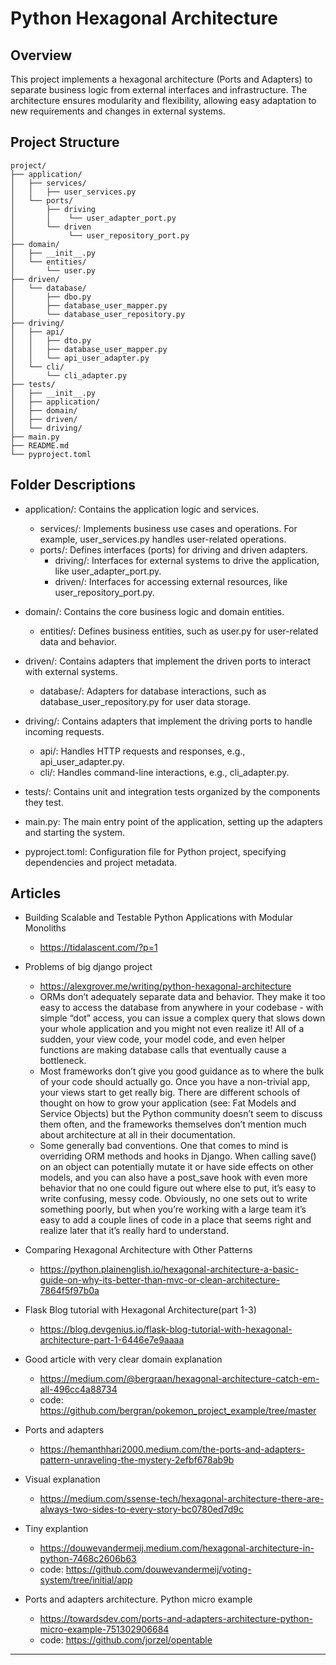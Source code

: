 # Python Hexagonal Architecture

## Overview

This project implements a hexagonal architecture (Ports and Adapters) to separate business logic from external interfaces and infrastructure. The architecture ensures modularity and flexibility, allowing easy adaptation to new requirements and changes in external systems.

## Project Structure

```
project/
├── application/
│   ├── services/
│   │   ├── user_services.py
│   └── ports/
│       ├── driving
│       │    └── user_adapter_port.py
│       └── driven
│            └── user_repository_port.py
├── domain/
│   ├── __init__.py
│   └── entities/
│       └── user.py
├── driven/
│   └── database/
│       ├── dbo.py
│       ├── database_user_mapper.py
│       └── database_user_repository.py
├── driving/
│   ├── api/
│   │   ├── dto.py
│   │   ├── database_user_mapper.py
│   │   └── api_user_adapter.py
│   └── cli/
│       └── cli_adapter.py
├── tests/
│   ├── __init__.py
│   ├── application/
│   ├── domain/
│   ├── driven/
│   └── driving/
├── main.py
├── README.md
└── pyproject.toml

```
## Folder Descriptions

- application/: Contains the application logic and services.
  - services/: Implements business use cases and operations. For example, user_services.py handles user-related operations.
  - ports/: Defines interfaces (ports) for driving and driven adapters.
    - driving/: Interfaces for external systems to drive the application, like user_adapter_port.py.
    - driven/: Interfaces for accessing external resources, like user_repository_port.py.
    
- domain/: Contains the core business logic and domain entities. 
  - entities/: Defines business entities, such as user.py for user-related data and behavior.
  
- driven/: Contains adapters that implement the driven ports to interact with external systems.
  - database/: Adapters for database interactions, such as database_user_repository.py for user data storage.

- driving/: Contains adapters that implement the driving ports to handle incoming requests.
  - api/: Handles HTTP requests and responses, e.g., api_user_adapter.py.
  - cli/: Handles command-line interactions, e.g., cli_adapter.py.
  
- tests/: Contains unit and integration tests organized by the components they test.
- main.py: The main entry point of the application, setting up the adapters and starting the system.
- pyproject.toml: Configuration file for Python project, specifying dependencies and project metadata.

## Articles

- Building Scalable and Testable Python Applications with Modular Monoliths 
  - https://tidalascent.com/?p=1

- Problems of big django project
  - https://alexgrover.me/writing/python-hexagonal-architecture
  - ORMs don’t adequately separate data and behavior. They make it too easy to access the database from anywhere in your codebase - with simple “dot” access, you can issue a complex query that slows down your whole application and you might not even realize it! All of a sudden, your view code, your model code, and even helper functions are making database calls that eventually cause a bottleneck.
  - Most frameworks don’t give you good guidance as to where the bulk of your code should actually go. Once you have a non-trivial app, your views start to get really big. There are different schools of thought on how to grow your application (see: Fat Models and Service Objects) but the Python community doesn’t seem to discuss them often, and the frameworks themselves don’t mention much about architecture at all in their documentation.
  - Some generally bad conventions. One that comes to mind is overriding ORM methods and hooks in Django. When calling save() on an object can potentially mutate it or have side effects on other models, and you can also have a post_save hook with even more behavior that no one could figure out where else to put, it’s easy to write confusing, messy code. Obviously, no one sets out to write something poorly, but when you’re working with a large team it’s easy to add a couple lines of code in a place that seems right and realize later that it’s really hard to understand.

- Comparing Hexagonal Architecture with Other Patterns
  - https://python.plainenglish.io/hexagonal-architecture-a-basic-guide-on-why-its-better-than-mvc-or-clean-architecture-7864f5f97b0a

- Flask Blog tutorial with Hexagonal Architecture(part 1-3)
  - https://blog.devgenius.io/flask-blog-tutorial-with-hexagonal-architecture-part-1-6446e7e9aaaa

- Good article with very clear domain explanation 
  - https://medium.com/@bergraan/hexagonal-architecture-catch-em-all-496cc4a88734
  - code: https://github.com/bergran/pokemon_project_example/tree/master

- Ports and adapters
  - https://hemanthhari2000.medium.com/the-ports-and-adapters-pattern-unraveling-the-mystery-2efbf678ab9b

- Visual explanation 
  - https://medium.com/ssense-tech/hexagonal-architecture-there-are-always-two-sides-to-every-story-bc0780ed7d9c

- Tiny explantion
  - https://douwevandermeij.medium.com/hexagonal-architecture-in-python-7468c2606b63
  - code: https://github.com/douwevandermeij/voting-system/tree/initial/app

- Ports and adapters architecture. Python micro example
  - https://towardsdev.com/ports-and-adapters-architecture-python-micro-example-751302906684
  - code: https://github.com/jorzel/opentable

---